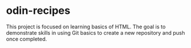 # odin-recipes

This project is focused on learning basics of HTML. The goal is to demonstrate skills in using Git basics to create a new repository and push once completed.